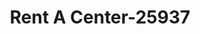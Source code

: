 ---
f_zip-code: 76541
f_state-code: TX
title: Rent A Center-25937
f_phone: 254-526-6655
f_city-only: Killeen
f_address: 205 W Rancier Ave Ste A Killeen
f_location-unique-id: '25937'
slug: rent-a-center-25937
updated-on: '2024-05-30T13:46:58.046Z'
created-on: '2024-05-30T13:36:59.803Z'
published-on: '2024-05-30T13:54:32.469Z'
f_city-state: cms/city/killeen-tx.md
f_company: cms/company/rent-a-center.md
f_state: cms/state/texas.md
layout: '[payday-loan].html'
tags: payday-loan
---
